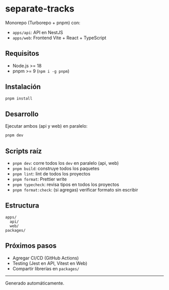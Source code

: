 # separate-tracks

Monorepo (Turborepo + pnpm) con:

- `apps/api`: API en NestJS
- `apps/web`: Frontend Vite + React + TypeScript

## Requisitos

- Node.js >= 18
- pnpm >= 9 (`npm i -g pnpm`)

## Instalación

```bash
pnpm install
```

## Desarrollo

Ejecutar ambos (api y web) en paralelo:
```bash
pnpm dev
```

## Scripts raíz

- `pnpm dev`: corre todos los `dev` en paralelo (api, web)
- `pnpm build`: construye todos los paquetes
- `pnpm lint`: lint de todos los proyectos
- `pnpm format`: Prettier write
- `pnpm typecheck`: revisa tipos en todos los proyectos
- `pnpm format:check`: (si agregas) verificar formato sin escribir

## Estructura
```
apps/
  api/
  web/
packages/
```

## Próximos pasos
- Agregar CI/CD (GitHub Actions)
- Testing (Jest en API, Vitest en Web)
- Compartir librerías en `packages/`

---
Generado automáticamente.
